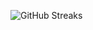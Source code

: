 ![GitHub Streaks](https://github-streaks-mqc9.onrender.com/streak/happilli/image?theme=midnight&cache_bust=1743462730&lang=ja)
